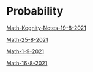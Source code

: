 # Probability

[Math-Kognity-Notes-19-8-2021](Math-Kognity-Notes-19-8-2021)

[Math-25-8-2021](Math-25-8-2021)

[Math-1-9-2021](Math-1-9-2021)

[Math-16-8-2021](Math-16-8-2021)

